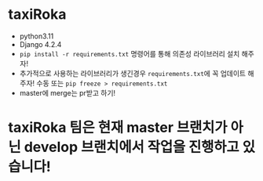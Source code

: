 # taxiRoka
- python3.11
- Django 4.2.4
- `pip install -r requirements.txt` 명령어를 통해 의존성 라이브러리 설치 해주자!
- 추가적으로 사용하는 라이브러리가 생긴경우 `requirements.txt`에 꼭 업데이트 해주자! 수동 또는 `pip freeze > requirements.txt`
- master에 merge는 pr받고 하기!

# taxiRoka 팀은 현재 master 브랜치가 아닌 develop 브랜치에서 작업을 진행하고 있습니다!

